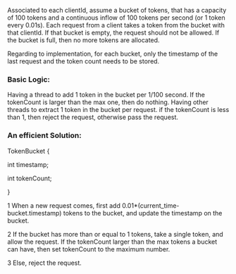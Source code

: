 Associated to each clientId, assume a bucket of tokens, that has a capacity of 100 tokens and a continuous inflow of 100 tokens per second (or 1 token every 0.01s). 
Each request from a client takes a token from the bucket with that clientId. If that bucket is empty, the request should not be allowed.
If the bucket is full, then no more tokens are allocated.

Regarding to implementation, for each bucket, only the timestamp of the last request and the token count needs to be stored. 

### Basic Logic:

Having a thread to add 1 token in the bucket per 1/100 second. If the tokenCount is larger than the max one, then do nothing. Having other threads to extract 1 token in the bucket per request. if the tokenCount is less than 1, then reject the request, otherwise pass the request.

### An efficient Solution:

TokenBucket {

  int timestamp;
  
  int tokenCount;
  
}

1 When a new request comes, first add 0.01*(current_time-bucket.timestamp) tokens to the bucket, and update the timestamp on the bucket. 

2 If the bucket has more than or equal to 1 tokens, take a single token, and allow the request. If the tokenCount larger than the max tokens a bucket can have, then set tokenCount to the maximum number.

3 Else, reject the request.

